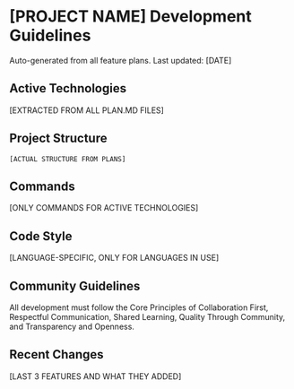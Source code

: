# [PROJECT NAME] Development Guidelines

Auto-generated from all feature plans. Last updated: [DATE]

## Active Technologies

[EXTRACTED FROM ALL PLAN.MD FILES]

## Project Structure

```text
[ACTUAL STRUCTURE FROM PLANS]
```

## Commands

[ONLY COMMANDS FOR ACTIVE TECHNOLOGIES]

## Code Style

[LANGUAGE-SPECIFIC, ONLY FOR LANGUAGES IN USE]

## Community Guidelines
All development must follow the Core Principles of Collaboration First, Respectful Communication, Shared Learning, Quality Through Community, and Transparency and Openness.

## Recent Changes

[LAST 3 FEATURES AND WHAT THEY ADDED]

<!-- MANUAL ADDITIONS START -->
<!-- MANUAL ADDITIONS END -->
